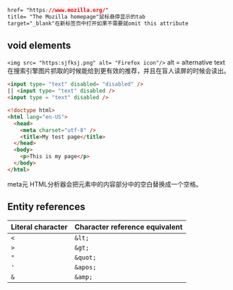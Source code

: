 

```css
href= "https://www.mozilla.org/"
title= "The Mozilla homepage"鼠标悬停显示的tab
target="_blank"在新标签页中打开如果不需要就omit this attribute
```

## void elements
`<img src= "https:sjfksj.png" alt= "Firefox icon"/>`
alt = alternative text在搜索引擎图片抓取的时候能给到更有效的推荐，并且在盲人读屏的时候会读出。


```html
<input type= "text" disabled= "disabled" />
|| <input type= "text" disabled />
<input type = "text" disabled />
```



```html
<!doctype html>
<html lang="en-US">
  <head>
    <meta charset="utf-8" />
    <title>My test page</title>
  </head>
  <body>
    <p>This is my page</p>
  </body>
</html>
```
meta元
HTML分析器会把元素中的内容部分中的空白替换成一个空格。

## Entity references

|Literal character|Character reference equivalent|
|---|---|
|`<`|`&lt;`|
|`>`|`&gt;`|
|`"`|`&quot;`|
|`'`|`&apos;`|
|`&`|`&amp;`|


